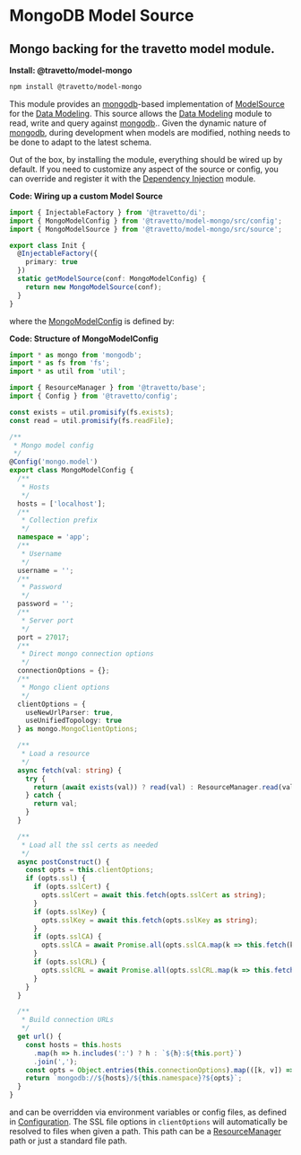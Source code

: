 <!-- This file was generated by the framweork and should not be modified directly -->
<!-- Please modify https://github.com/travetto/travetto/tree/1.0.0-devmodule/model-mongo/README.ts and execute "npm run docs" to rebuild -->
# MongoDB Model Source
## Mongo backing for the travetto model module.

**Install: @travetto/model-mongo**
```bash
npm install @travetto/model-mongo
```

This module provides an [mongodb](https://mongodb.com)-based implementation of [ModelSource](https://github.com/travetto/travetto/tree/1.0.0-dev/module/model/src/service/source.ts#L58) for the [Data Modeling](https://github.com/travetto/travetto/tree/1.0.0-dev/module/model "Datastore abstraction for CRUD operations with advanced query support.").  This source allows the [Data Modeling](https://github.com/travetto/travetto/tree/1.0.0-dev/module/model "Datastore abstraction for CRUD operations with advanced query support.") module to read, write and query against [mongodb](https://mongodb.com).. Given the dynamic nature of [mongodb](https://mongodb.com), during development when models are modified, nothing needs to be done to adapt to the latest schema.

Out of the box, by installing the module, everything should be wired up by default.  If you need to customize any aspect of the source or config, you can override and register it with the [Dependency Injection](https://github.com/travetto/travetto/tree/1.0.0-dev/module/di "Dependency registration/management and injection support.") module.

**Code: Wiring up a custom Model Source**
```typescript
import { InjectableFactory } from '@travetto/di';
import { MongoModelConfig } from '@travetto/model-mongo/src/config';
import { MongoModelSource } from '@travetto/model-mongo/src/source';

export class Init {
  @InjectableFactory({
    primary: true
  })
  static getModelSource(conf: MongoModelConfig) {
    return new MongoModelSource(conf);
  }
}
```

where the [MongoModelConfig](https://github.com/travetto/travetto/tree/1.0.0-dev/module/model-mongo/src/config.ts#L15) is defined by:

**Code: Structure of MongoModelConfig**
```typescript
import * as mongo from 'mongodb';
import * as fs from 'fs';
import * as util from 'util';

import { ResourceManager } from '@travetto/base';
import { Config } from '@travetto/config';

const exists = util.promisify(fs.exists);
const read = util.promisify(fs.readFile);

/**
 * Mongo model config
 */
@Config('mongo.model')
export class MongoModelConfig {
  /**
   * Hosts
   */
  hosts = ['localhost'];
  /**
   * Collection prefix
   */
  namespace = 'app';
  /**
   * Username
   */
  username = '';
  /**
   * Password
   */
  password = '';
  /**
   * Server port
   */
  port = 27017;
  /**
   * Direct mongo connection options
   */
  connectionOptions = {};
  /**
   * Mongo client options
   */
  clientOptions = {
    useNewUrlParser: true,
    useUnifiedTopology: true
  } as mongo.MongoClientOptions;

  /**
   * Load a resource
   */
  async fetch(val: string) {
    try {
      return (await exists(val)) ? read(val) : ResourceManager.read(val);
    } catch {
      return val;
    }
  }

  /**
   * Load all the ssl certs as needed
   */
  async postConstruct() {
    const opts = this.clientOptions;
    if (opts.ssl) {
      if (opts.sslCert) {
        opts.sslCert = await this.fetch(opts.sslCert as string);
      }
      if (opts.sslKey) {
        opts.sslKey = await this.fetch(opts.sslKey as string);
      }
      if (opts.sslCA) {
        opts.sslCA = await Promise.all(opts.sslCA.map(k => this.fetch(k as string)));
      }
      if (opts.sslCRL) {
        opts.sslCRL = await Promise.all(opts.sslCRL.map(k => this.fetch(k as string)));
      }
    }
  }

  /**
   * Build connection URLs
   */
  get url() {
    const hosts = this.hosts
      .map(h => h.includes(':') ? h : `${h}:${this.port}`)
      .join(',');
    const opts = Object.entries(this.connectionOptions).map(([k, v]) => `${k}=${v}`).join('&');
    return `mongodb://${hosts}/${this.namespace}?${opts}`;
  }
}
```

and can be overridden via environment variables or config files, as defined in [Configuration](https://github.com/travetto/travetto/tree/1.0.0-dev/module/config "Environment-aware config management using yaml files").  The SSL file options in `clientOptions` will automatically be resolved to files when given a path.  This path can be a [ResourceManager](https://github.com/travetto/travetto/tree/1.0.0-dev/module/base/src/resource.ts#L-1) path or just a standard file path.

